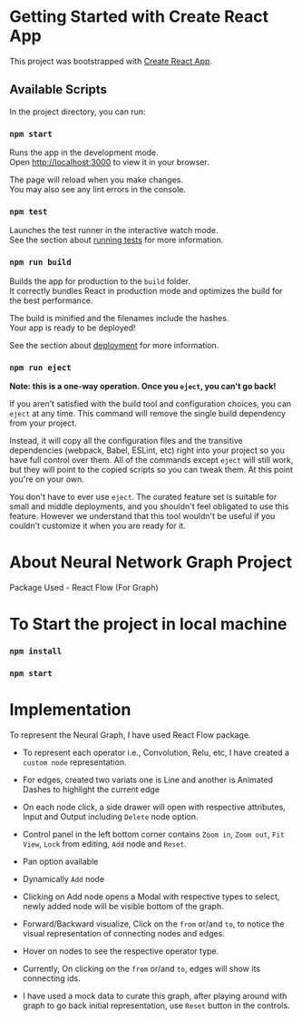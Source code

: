 # Getting Started with Create React App

This project was bootstrapped with [Create React App](https://github.com/facebook/create-react-app).

## Available Scripts

In the project directory, you can run:

### `npm start`

Runs the app in the development mode.\
Open [http://localhost:3000](http://localhost:3000) to view it in your browser.

The page will reload when you make changes.\
You may also see any lint errors in the console.

### `npm test`

Launches the test runner in the interactive watch mode.\
See the section about [running tests](https://facebook.github.io/create-react-app/docs/running-tests) for more information.

### `npm run build`

Builds the app for production to the `build` folder.\
It correctly bundles React in production mode and optimizes the build for the best performance.

The build is minified and the filenames include the hashes.\
Your app is ready to be deployed!

See the section about [deployment](https://facebook.github.io/create-react-app/docs/deployment) for more information.

### `npm run eject`

**Note: this is a one-way operation. Once you `eject`, you can't go back!**

If you aren't satisfied with the build tool and configuration choices, you can `eject` at any time. This command will remove the single build dependency from your project.

Instead, it will copy all the configuration files and the transitive dependencies (webpack, Babel, ESLint, etc) right into your project so you have full control over them. All of the commands except `eject` will still work, but they will point to the copied scripts so you can tweak them. At this point you're on your own.

You don't have to ever use `eject`. The curated feature set is suitable for small and middle deployments, and you shouldn't feel obligated to use this feature. However we understand that this tool wouldn't be useful if you couldn't customize it when you are ready for it.

# About Neural Network Graph Project

Package Used - React Flow (For Graph)

# To Start the project in local machine

### `npm install`

### `npm start`

# Implementation

To represent the Neural Graph, I have used React Flow package.

- To represent each operator i.e., Convolution, Relu, etc, I have created a `custom node` representation.
- For edges, created two variats one is Line and another is Animated Dashes to highlight the current edge
- On each node click, a side drawer will open with respective attributes, Input and Output including `Delete` node option.
- Control panel in the left bottom corner contains `Zoom in`, `Zoom out`, `Fit View`, `Lock` from editing, `Add` node and `Reset`.
- Pan option available
- Dynamically `Add` node
- Clicking on Add node opens a Modal with respective types to select, newly added node will be visible bottom of the graph.
- Forward/Backward visualize, Click on the `from` or/and `to`, to notice the visual representation of connecting nodes and edges.
- Hover on nodes to see the respective operator type.
- Currently, On clicking on the `from` or/and `to`, edges will show its connecting ids.

- I have used a mock data to curate this graph, after playing around with graph to go back initial representation, use `Reset` button in the controls.
